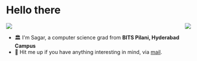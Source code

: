 # Hello there
<img src="https://user-images.githubusercontent.com/74038190/212284100-561aa473-3905-4a80-b561-0d28506553ee.gif" width=auto>

<img align="right" src="https://skillicons.dev/icons?i=nodejs,laravel,java,c,cpp,python,mysql,postgres,mongodb,&perline=3" />


- 🏛️ I'm Sagar, a computer science grad from **BITS Pilani, Hyderabad Campus**
- 💬 Hit me up if you have anything interesting in mind, via [mail](mailto:sagar.supergi0@gmail.com).
